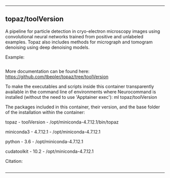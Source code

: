 
----------------------------------
## topaz/toolVersion ##
A pipeline for particle detection in cryo-electron microscopy images using convolutional neural networks trained from positive and unlabeled examples. Topaz also includes methods for micrograph and tomogram denoising using deep denoising models.

Example:
```
```

More documentation can be found here: https://github.com/tbepler/topaz/tree/toolVersion

To make the executables and scripts inside this container transparently available in the command line of environments where Neurocommand is installed (without the need to use 'Apptainer exec'): ml topaz/toolVersion

The packages included in this container, their version, and the base folder of the installation within the container:

topaz - toolVersion - /opt/miniconda-4.7.12.1/bin/topaz

miniconda3 - 4.7.12.1 - /opt/miniconda-4.7.12.1

python - 3.6 - /opt/miniconda-4.7.12.1

cudatoolkit - 10.2 - /opt/miniconda-4.7.12.1

Citation:
```

```

----------------------------------
